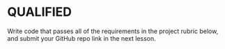 # QUALIFIED
Write code that passes all of the requirements in the project rubric below, and submit your GitHub repo link in the next lesson.
